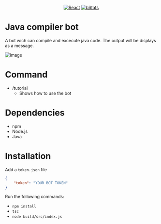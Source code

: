 <p align="center">
<a href=""><img src="https://img.shields.io/badge/Typescript-20232A?style=for-the-badge&logo=typescript&logoColor=61DAFB" alt="React"></a>
<a href=""><img src="https://img.shields.io/badge/Node.js-20232A?style=for-the-badge&logo=node.js&logoColor=61DAFB" alt="bStats"></a>
</p>

# Java compiler bot
A bot wich can compile and excecute java code.
The output will be displays as a message.

![image](https://github.com/MaximFiedler/code-compile-bot/assets/114857048/8d622e66-a909-4b90-b535-4001369a751d)

# Command
- /tutorial
	- Shows how to use the bot

# Dependencies
- npm
- Node.js
- Java

# Installation
Add a `token.json` file
```json
{
	"token": "YOUR_BOT_TOKEN"
}
```
Run the following commands:
- `npm install`
- `tsc`
- `node build/src/index.js`

